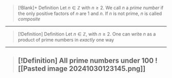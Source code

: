 > [!Blank]+ Definition
> Let $n \in \mathbb{Z}$ with $n \geq 2$. We call $n$ a *prime number* if the only positive factors
>  of $n$ are $1$ and $n$. If $n$ is not prime, $n$ is called *composite*
---

> [!Definition] Definition
> Let $n \in \mathbb{Z}$, with $n \geq 2$. One can write $n$ as a product of prime numbers in *exactly* one way
 ---

> [!Definition] All prime numbers under 100
> ![[Pasted image 20241030123145.png]]
> ---
